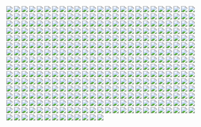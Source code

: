 <a href='https://www.steamidfinder.com/lookup/76561199277220352/'><img src='https://www.steamidfinder.com/signature/76561199277220352.png'></a>
<a href='https://www.steamidfinder.com/lookup/76561198291480437/'><img src='https://www.steamidfinder.com/signature/76561198291480437.png'></a>
<a href='https://www.steamidfinder.com/lookup/76561197965490598/'><img src='https://www.steamidfinder.com/signature/76561197965490598.png'></a>
<a href='https://www.steamidfinder.com/lookup/76561197977747468/'><img src='https://www.steamidfinder.com/signature/76561197977747468.png'></a>
<a href='https://www.steamidfinder.com/lookup/76561197988619714/'><img src='https://www.steamidfinder.com/signature/76561197988619714.png'></a>
<a href='https://www.steamidfinder.com/lookup/76561198002149202/'><img src='https://www.steamidfinder.com/signature/76561198002149202.png'></a>
<a href='https://www.steamidfinder.com/lookup/76561198009303715/'><img src='https://www.steamidfinder.com/signature/76561198009303715.png'></a>
<a href='https://www.steamidfinder.com/lookup/76561198011181923/'><img src='https://www.steamidfinder.com/signature/76561198011181923.png'></a>
<a href='https://www.steamidfinder.com/lookup/76561198012050762/'><img src='https://www.steamidfinder.com/signature/76561198012050762.png'></a>
<a href='https://www.steamidfinder.com/lookup/76561198013931327/'><img src='https://www.steamidfinder.com/signature/76561198013931327.png'></a>
<a href='https://www.steamidfinder.com/lookup/76561198018300565/'><img src='https://www.steamidfinder.com/signature/76561198018300565.png'></a>
<a href='https://www.steamidfinder.com/lookup/76561198024863186/'><img src='https://www.steamidfinder.com/signature/76561198024863186.png'></a>
<a href='https://www.steamidfinder.com/lookup/76561198025267071/'><img src='https://www.steamidfinder.com/signature/76561198025267071.png'></a>
<a href='https://www.steamidfinder.com/lookup/76561198034814574/'><img src='https://www.steamidfinder.com/signature/76561198034814574.png'></a>
<a href='https://www.steamidfinder.com/lookup/76561198035413721/'><img src='https://www.steamidfinder.com/signature/76561198035413721.png'></a>
<a href='https://www.steamidfinder.com/lookup/76561198035674852/'><img src='https://www.steamidfinder.com/signature/76561198035674852.png'></a>
<a href='https://www.steamidfinder.com/lookup/76561198038185365/'><img src='https://www.steamidfinder.com/signature/76561198038185365.png'></a>
<a href='https://www.steamidfinder.com/lookup/76561198039563576/'><img src='https://www.steamidfinder.com/signature/76561198039563576.png'></a>
<a href='https://www.steamidfinder.com/lookup/76561198041736670/'><img src='https://www.steamidfinder.com/signature/76561198041736670.png'></a>
<a href='https://www.steamidfinder.com/lookup/76561198041918195/'><img src='https://www.steamidfinder.com/signature/76561198041918195.png'></a>
<a href='https://www.steamidfinder.com/lookup/76561198042160777/'><img src='https://www.steamidfinder.com/signature/76561198042160777.png'></a>
<a href='https://www.steamidfinder.com/lookup/76561198042480790/'><img src='https://www.steamidfinder.com/signature/76561198042480790.png'></a>
<a href='https://www.steamidfinder.com/lookup/76561198043075699/'><img src='https://www.steamidfinder.com/signature/76561198043075699.png'></a>
<a href='https://www.steamidfinder.com/lookup/76561198045238616/'><img src='https://www.steamidfinder.com/signature/76561198045238616.png'></a>
<a href='https://www.steamidfinder.com/lookup/76561198045789828/'><img src='https://www.steamidfinder.com/signature/76561198045789828.png'></a>
<a href='https://www.steamidfinder.com/lookup/76561198045800143/'><img src='https://www.steamidfinder.com/signature/76561198045800143.png'></a>
<a href='https://www.steamidfinder.com/lookup/76561198046063463/'><img src='https://www.steamidfinder.com/signature/76561198046063463.png'></a>
<a href='https://www.steamidfinder.com/lookup/76561198046116559/'><img src='https://www.steamidfinder.com/signature/76561198046116559.png'></a>
<a href='https://www.steamidfinder.com/lookup/76561198048953735/'><img src='https://www.steamidfinder.com/signature/76561198048953735.png'></a>
<a href='https://www.steamidfinder.com/lookup/76561198049734579/'><img src='https://www.steamidfinder.com/signature/76561198049734579.png'></a>
<a href='https://www.steamidfinder.com/lookup/76561198052186188/'><img src='https://www.steamidfinder.com/signature/76561198052186188.png'></a>
<a href='https://www.steamidfinder.com/lookup/76561198053264219/'><img src='https://www.steamidfinder.com/signature/76561198053264219.png'></a>
<a href='https://www.steamidfinder.com/lookup/76561198053286443/'><img src='https://www.steamidfinder.com/signature/76561198053286443.png'></a>
<a href='https://www.steamidfinder.com/lookup/76561198054898214/'><img src='https://www.steamidfinder.com/signature/76561198054898214.png'></a>
<a href='https://www.steamidfinder.com/lookup/76561198056195947/'><img src='https://www.steamidfinder.com/signature/76561198056195947.png'></a>
<a href='https://www.steamidfinder.com/lookup/76561198057752232/'><img src='https://www.steamidfinder.com/signature/76561198057752232.png'></a>
<a href='https://www.steamidfinder.com/lookup/76561198057945370/'><img src='https://www.steamidfinder.com/signature/76561198057945370.png'></a>
<a href='https://www.steamidfinder.com/lookup/76561198060795144/'><img src='https://www.steamidfinder.com/signature/76561198060795144.png'></a>
<a href='https://www.steamidfinder.com/lookup/76561198067902163/'><img src='https://www.steamidfinder.com/signature/76561198067902163.png'></a>
<a href='https://www.steamidfinder.com/lookup/76561198068059056/'><img src='https://www.steamidfinder.com/signature/76561198068059056.png'></a>
<a href='https://www.steamidfinder.com/lookup/76561198068983903/'><img src='https://www.steamidfinder.com/signature/76561198068983903.png'></a>
<a href='https://www.steamidfinder.com/lookup/76561198069140912/'><img src='https://www.steamidfinder.com/signature/76561198069140912.png'></a>
<a href='https://www.steamidfinder.com/lookup/76561198069600171/'><img src='https://www.steamidfinder.com/signature/76561198069600171.png'></a>
<a href='https://www.steamidfinder.com/lookup/76561198069752936/'><img src='https://www.steamidfinder.com/signature/76561198069752936.png'></a>
<a href='https://www.steamidfinder.com/lookup/76561198070925892/'><img src='https://www.steamidfinder.com/signature/76561198070925892.png'></a>
<a href='https://www.steamidfinder.com/lookup/76561198072077840/'><img src='https://www.steamidfinder.com/signature/76561198072077840.png'></a>
<a href='https://www.steamidfinder.com/lookup/76561198079579833/'><img src='https://www.steamidfinder.com/signature/76561198079579833.png'></a>
<a href='https://www.steamidfinder.com/lookup/76561198079866431/'><img src='https://www.steamidfinder.com/signature/76561198079866431.png'></a>
<a href='https://www.steamidfinder.com/lookup/76561198080871810/'><img src='https://www.steamidfinder.com/signature/76561198080871810.png'></a>
<a href='https://www.steamidfinder.com/lookup/76561198086417938/'><img src='https://www.steamidfinder.com/signature/76561198086417938.png'></a>
<a href='https://www.steamidfinder.com/lookup/76561198086545542/'><img src='https://www.steamidfinder.com/signature/76561198086545542.png'></a>
<a href='https://www.steamidfinder.com/lookup/76561198088260097/'><img src='https://www.steamidfinder.com/signature/76561198088260097.png'></a>
<a href='https://www.steamidfinder.com/lookup/76561198091936081/'><img src='https://www.steamidfinder.com/signature/76561198091936081.png'></a>
<a href='https://www.steamidfinder.com/lookup/76561198096875197/'><img src='https://www.steamidfinder.com/signature/76561198096875197.png'></a>
<a href='https://www.steamidfinder.com/lookup/76561198109628708/'><img src='https://www.steamidfinder.com/signature/76561198109628708.png'></a>
<a href='https://www.steamidfinder.com/lookup/76561198110690758/'><img src='https://www.steamidfinder.com/signature/76561198110690758.png'></a>
<a href='https://www.steamidfinder.com/lookup/76561198112225750/'><img src='https://www.steamidfinder.com/signature/76561198112225750.png'></a>
<a href='https://www.steamidfinder.com/lookup/76561198118089313/'><img src='https://www.steamidfinder.com/signature/76561198118089313.png'></a>
<a href='https://www.steamidfinder.com/lookup/76561198118750884/'><img src='https://www.steamidfinder.com/signature/76561198118750884.png'></a>
<a href='https://www.steamidfinder.com/lookup/76561198119178982/'><img src='https://www.steamidfinder.com/signature/76561198119178982.png'></a>
<a href='https://www.steamidfinder.com/lookup/76561198125433635/'><img src='https://www.steamidfinder.com/signature/76561198125433635.png'></a>
<a href='https://www.steamidfinder.com/lookup/76561198125575133/'><img src='https://www.steamidfinder.com/signature/76561198125575133.png'></a>
<a href='https://www.steamidfinder.com/lookup/76561198125813287/'><img src='https://www.steamidfinder.com/signature/76561198125813287.png'></a>
<a href='https://www.steamidfinder.com/lookup/76561198126719182/'><img src='https://www.steamidfinder.com/signature/76561198126719182.png'></a>
<a href='https://www.steamidfinder.com/lookup/76561198128356671/'><img src='https://www.steamidfinder.com/signature/76561198128356671.png'></a>
<a href='https://www.steamidfinder.com/lookup/76561198129079740/'><img src='https://www.steamidfinder.com/signature/76561198129079740.png'></a>
<a href='https://www.steamidfinder.com/lookup/76561198129368927/'><img src='https://www.steamidfinder.com/signature/76561198129368927.png'></a>
<a href='https://www.steamidfinder.com/lookup/76561198130338733/'><img src='https://www.steamidfinder.com/signature/76561198130338733.png'></a>
<a href='https://www.steamidfinder.com/lookup/76561198130575346/'><img src='https://www.steamidfinder.com/signature/76561198130575346.png'></a>
<a href='https://www.steamidfinder.com/lookup/76561198130895147/'><img src='https://www.steamidfinder.com/signature/76561198130895147.png'></a>
<a href='https://www.steamidfinder.com/lookup/76561198133632433/'><img src='https://www.steamidfinder.com/signature/76561198133632433.png'></a>
<a href='https://www.steamidfinder.com/lookup/76561198134511544/'><img src='https://www.steamidfinder.com/signature/76561198134511544.png'></a>
<a href='https://www.steamidfinder.com/lookup/76561198137458795/'><img src='https://www.steamidfinder.com/signature/76561198137458795.png'></a>
<a href='https://www.steamidfinder.com/lookup/76561198139090673/'><img src='https://www.steamidfinder.com/signature/76561198139090673.png'></a>
<a href='https://www.steamidfinder.com/lookup/76561198140037345/'><img src='https://www.steamidfinder.com/signature/76561198140037345.png'></a>
<a href='https://www.steamidfinder.com/lookup/76561198140973680/'><img src='https://www.steamidfinder.com/signature/76561198140973680.png'></a>
<a href='https://www.steamidfinder.com/lookup/76561198144556752/'><img src='https://www.steamidfinder.com/signature/76561198144556752.png'></a>
<a href='https://www.steamidfinder.com/lookup/76561198144610098/'><img src='https://www.steamidfinder.com/signature/76561198144610098.png'></a>
<a href='https://www.steamidfinder.com/lookup/76561198148747154/'><img src='https://www.steamidfinder.com/signature/76561198148747154.png'></a>
<a href='https://www.steamidfinder.com/lookup/76561198152319723/'><img src='https://www.steamidfinder.com/signature/76561198152319723.png'></a>
<a href='https://www.steamidfinder.com/lookup/76561198152711605/'><img src='https://www.steamidfinder.com/signature/76561198152711605.png'></a>
<a href='https://www.steamidfinder.com/lookup/76561198152859979/'><img src='https://www.steamidfinder.com/signature/76561198152859979.png'></a>
<a href='https://www.steamidfinder.com/lookup/76561198157938950/'><img src='https://www.steamidfinder.com/signature/76561198157938950.png'></a>
<a href='https://www.steamidfinder.com/lookup/76561198159173473/'><img src='https://www.steamidfinder.com/signature/76561198159173473.png'></a>
<a href='https://www.steamidfinder.com/lookup/76561198159516479/'><img src='https://www.steamidfinder.com/signature/76561198159516479.png'></a>
<a href='https://www.steamidfinder.com/lookup/76561198163191800/'><img src='https://www.steamidfinder.com/signature/76561198163191800.png'></a>
<a href='https://www.steamidfinder.com/lookup/76561198163665323/'><img src='https://www.steamidfinder.com/signature/76561198163665323.png'></a>
<a href='https://www.steamidfinder.com/lookup/76561198163810219/'><img src='https://www.steamidfinder.com/signature/76561198163810219.png'></a>
<a href='https://www.steamidfinder.com/lookup/76561198165928319/'><img src='https://www.steamidfinder.com/signature/76561198165928319.png'></a>
<a href='https://www.steamidfinder.com/lookup/76561198166854369/'><img src='https://www.steamidfinder.com/signature/76561198166854369.png'></a>
<a href='https://www.steamidfinder.com/lookup/76561198167561143/'><img src='https://www.steamidfinder.com/signature/76561198167561143.png'></a>
<a href='https://www.steamidfinder.com/lookup/76561198169297335/'><img src='https://www.steamidfinder.com/signature/76561198169297335.png'></a>
<a href='https://www.steamidfinder.com/lookup/76561198169438858/'><img src='https://www.steamidfinder.com/signature/76561198169438858.png'></a>
<a href='https://www.steamidfinder.com/lookup/76561198170394423/'><img src='https://www.steamidfinder.com/signature/76561198170394423.png'></a>
<a href='https://www.steamidfinder.com/lookup/76561198173192619/'><img src='https://www.steamidfinder.com/signature/76561198173192619.png'></a>
<a href='https://www.steamidfinder.com/lookup/76561198176906339/'><img src='https://www.steamidfinder.com/signature/76561198176906339.png'></a>
<a href='https://www.steamidfinder.com/lookup/76561198178103329/'><img src='https://www.steamidfinder.com/signature/76561198178103329.png'></a>
<a href='https://www.steamidfinder.com/lookup/76561198185151957/'><img src='https://www.steamidfinder.com/signature/76561198185151957.png'></a>
<a href='https://www.steamidfinder.com/lookup/76561198186720119/'><img src='https://www.steamidfinder.com/signature/76561198186720119.png'></a>
<a href='https://www.steamidfinder.com/lookup/76561198191366642/'><img src='https://www.steamidfinder.com/signature/76561198191366642.png'></a>
<a href='https://www.steamidfinder.com/lookup/76561198193434478/'><img src='https://www.steamidfinder.com/signature/76561198193434478.png'></a>
<a href='https://www.steamidfinder.com/lookup/76561198193907470/'><img src='https://www.steamidfinder.com/signature/76561198193907470.png'></a>
<a href='https://www.steamidfinder.com/lookup/76561198194941983/'><img src='https://www.steamidfinder.com/signature/76561198194941983.png'></a>
<a href='https://www.steamidfinder.com/lookup/76561198196003826/'><img src='https://www.steamidfinder.com/signature/76561198196003826.png'></a>
<a href='https://www.steamidfinder.com/lookup/76561198201414469/'><img src='https://www.steamidfinder.com/signature/76561198201414469.png'></a>
<a href='https://www.steamidfinder.com/lookup/76561198201422701/'><img src='https://www.steamidfinder.com/signature/76561198201422701.png'></a>
<a href='https://www.steamidfinder.com/lookup/76561198201866938/'><img src='https://www.steamidfinder.com/signature/76561198201866938.png'></a>
<a href='https://www.steamidfinder.com/lookup/76561198203582529/'><img src='https://www.steamidfinder.com/signature/76561198203582529.png'></a>
<a href='https://www.steamidfinder.com/lookup/76561198208131727/'><img src='https://www.steamidfinder.com/signature/76561198208131727.png'></a>
<a href='https://www.steamidfinder.com/lookup/76561198209853160/'><img src='https://www.steamidfinder.com/signature/76561198209853160.png'></a>
<a href='https://www.steamidfinder.com/lookup/76561198212802704/'><img src='https://www.steamidfinder.com/signature/76561198212802704.png'></a>
<a href='https://www.steamidfinder.com/lookup/76561198216317633/'><img src='https://www.steamidfinder.com/signature/76561198216317633.png'></a>
<a href='https://www.steamidfinder.com/lookup/76561198221180360/'><img src='https://www.steamidfinder.com/signature/76561198221180360.png'></a>
<a href='https://www.steamidfinder.com/lookup/76561198231639820/'><img src='https://www.steamidfinder.com/signature/76561198231639820.png'></a>
<a href='https://www.steamidfinder.com/lookup/76561198234179852/'><img src='https://www.steamidfinder.com/signature/76561198234179852.png'></a>
<a href='https://www.steamidfinder.com/lookup/76561198234632008/'><img src='https://www.steamidfinder.com/signature/76561198234632008.png'></a>
<a href='https://www.steamidfinder.com/lookup/76561198235107812/'><img src='https://www.steamidfinder.com/signature/76561198235107812.png'></a>
<a href='https://www.steamidfinder.com/lookup/76561198237337976/'><img src='https://www.steamidfinder.com/signature/76561198237337976.png'></a>
<a href='https://www.steamidfinder.com/lookup/76561198238325710/'><img src='https://www.steamidfinder.com/signature/76561198238325710.png'></a>
<a href='https://www.steamidfinder.com/lookup/76561198253391607/'><img src='https://www.steamidfinder.com/signature/76561198253391607.png'></a>
<a href='https://www.steamidfinder.com/lookup/76561198262265869/'><img src='https://www.steamidfinder.com/signature/76561198262265869.png'></a>
<a href='https://www.steamidfinder.com/lookup/76561198262360829/'><img src='https://www.steamidfinder.com/signature/76561198262360829.png'></a>
<a href='https://www.steamidfinder.com/lookup/76561198262510875/'><img src='https://www.steamidfinder.com/signature/76561198262510875.png'></a>
<a href='https://www.steamidfinder.com/lookup/76561198268282528/'><img src='https://www.steamidfinder.com/signature/76561198268282528.png'></a>
<a href='https://www.steamidfinder.com/lookup/76561198271931098/'><img src='https://www.steamidfinder.com/signature/76561198271931098.png'></a>
<a href='https://www.steamidfinder.com/lookup/76561198275933694/'><img src='https://www.steamidfinder.com/signature/76561198275933694.png'></a>
<a href='https://www.steamidfinder.com/lookup/76561198278207898/'><img src='https://www.steamidfinder.com/signature/76561198278207898.png'></a>
<a href='https://www.steamidfinder.com/lookup/76561198284591268/'><img src='https://www.steamidfinder.com/signature/76561198284591268.png'></a>
<a href='https://www.steamidfinder.com/lookup/76561198300640039/'><img src='https://www.steamidfinder.com/signature/76561198300640039.png'></a>
<a href='https://www.steamidfinder.com/lookup/76561198303733140/'><img src='https://www.steamidfinder.com/signature/76561198303733140.png'></a>
<a href='https://www.steamidfinder.com/lookup/76561198310129339/'><img src='https://www.steamidfinder.com/signature/76561198310129339.png'></a>
<a href='https://www.steamidfinder.com/lookup/76561198312363417/'><img src='https://www.steamidfinder.com/signature/76561198312363417.png'></a>
<a href='https://www.steamidfinder.com/lookup/76561198312574735/'><img src='https://www.steamidfinder.com/signature/76561198312574735.png'></a>
<a href='https://www.steamidfinder.com/lookup/76561198319070370/'><img src='https://www.steamidfinder.com/signature/76561198319070370.png'></a>
<a href='https://www.steamidfinder.com/lookup/76561198321487576/'><img src='https://www.steamidfinder.com/signature/76561198321487576.png'></a>
<a href='https://www.steamidfinder.com/lookup/76561198329263241/'><img src='https://www.steamidfinder.com/signature/76561198329263241.png'></a>
<a href='https://www.steamidfinder.com/lookup/76561198329766147/'><img src='https://www.steamidfinder.com/signature/76561198329766147.png'></a>
<a href='https://www.steamidfinder.com/lookup/76561198331012953/'><img src='https://www.steamidfinder.com/signature/76561198331012953.png'></a>
<a href='https://www.steamidfinder.com/lookup/76561198338457912/'><img src='https://www.steamidfinder.com/signature/76561198338457912.png'></a>
<a href='https://www.steamidfinder.com/lookup/76561198339463637/'><img src='https://www.steamidfinder.com/signature/76561198339463637.png'></a>
<a href='https://www.steamidfinder.com/lookup/76561198340643083/'><img src='https://www.steamidfinder.com/signature/76561198340643083.png'></a>
<a href='https://www.steamidfinder.com/lookup/76561198342463994/'><img src='https://www.steamidfinder.com/signature/76561198342463994.png'></a>
<a href='https://www.steamidfinder.com/lookup/76561198348323862/'><img src='https://www.steamidfinder.com/signature/76561198348323862.png'></a>
<a href='https://www.steamidfinder.com/lookup/76561198353973918/'><img src='https://www.steamidfinder.com/signature/76561198353973918.png'></a>
<a href='https://www.steamidfinder.com/lookup/76561198354252144/'><img src='https://www.steamidfinder.com/signature/76561198354252144.png'></a>
<a href='https://www.steamidfinder.com/lookup/76561198358862795/'><img src='https://www.steamidfinder.com/signature/76561198358862795.png'></a>
<a href='https://www.steamidfinder.com/lookup/76561198367110856/'><img src='https://www.steamidfinder.com/signature/76561198367110856.png'></a>
<a href='https://www.steamidfinder.com/lookup/76561198368048321/'><img src='https://www.steamidfinder.com/signature/76561198368048321.png'></a>
<a href='https://www.steamidfinder.com/lookup/76561198369877794/'><img src='https://www.steamidfinder.com/signature/76561198369877794.png'></a>
<a href='https://www.steamidfinder.com/lookup/76561198370267259/'><img src='https://www.steamidfinder.com/signature/76561198370267259.png'></a>
<a href='https://www.steamidfinder.com/lookup/76561198374342253/'><img src='https://www.steamidfinder.com/signature/76561198374342253.png'></a>
<a href='https://www.steamidfinder.com/lookup/76561198375223215/'><img src='https://www.steamidfinder.com/signature/76561198375223215.png'></a>
<a href='https://www.steamidfinder.com/lookup/76561198375694627/'><img src='https://www.steamidfinder.com/signature/76561198375694627.png'></a>
<a href='https://www.steamidfinder.com/lookup/76561198378860924/'><img src='https://www.steamidfinder.com/signature/76561198378860924.png'></a>
<a href='https://www.steamidfinder.com/lookup/76561198383929014/'><img src='https://www.steamidfinder.com/signature/76561198383929014.png'></a>
<a href='https://www.steamidfinder.com/lookup/76561198387521130/'><img src='https://www.steamidfinder.com/signature/76561198387521130.png'></a>
<a href='https://www.steamidfinder.com/lookup/76561198396308200/'><img src='https://www.steamidfinder.com/signature/76561198396308200.png'></a>
<a href='https://www.steamidfinder.com/lookup/76561198402192993/'><img src='https://www.steamidfinder.com/signature/76561198402192993.png'></a>
<a href='https://www.steamidfinder.com/lookup/76561198407546017/'><img src='https://www.steamidfinder.com/signature/76561198407546017.png'></a>
<a href='https://www.steamidfinder.com/lookup/76561198409664994/'><img src='https://www.steamidfinder.com/signature/76561198409664994.png'></a>
<a href='https://www.steamidfinder.com/lookup/76561198410536360/'><img src='https://www.steamidfinder.com/signature/76561198410536360.png'></a>
<a href='https://www.steamidfinder.com/lookup/76561198411837159/'><img src='https://www.steamidfinder.com/signature/76561198411837159.png'></a>
<a href='https://www.steamidfinder.com/lookup/76561198414239947/'><img src='https://www.steamidfinder.com/signature/76561198414239947.png'></a>
<a href='https://www.steamidfinder.com/lookup/76561198417177931/'><img src='https://www.steamidfinder.com/signature/76561198417177931.png'></a>
<a href='https://www.steamidfinder.com/lookup/76561198422340410/'><img src='https://www.steamidfinder.com/signature/76561198422340410.png'></a>
<a href='https://www.steamidfinder.com/lookup/76561198422870679/'><img src='https://www.steamidfinder.com/signature/76561198422870679.png'></a>
<a href='https://www.steamidfinder.com/lookup/76561198425173571/'><img src='https://www.steamidfinder.com/signature/76561198425173571.png'></a>
<a href='https://www.steamidfinder.com/lookup/76561198426986067/'><img src='https://www.steamidfinder.com/signature/76561198426986067.png'></a>
<a href='https://www.steamidfinder.com/lookup/76561198430889640/'><img src='https://www.steamidfinder.com/signature/76561198430889640.png'></a>
<a href='https://www.steamidfinder.com/lookup/76561198432790168/'><img src='https://www.steamidfinder.com/signature/76561198432790168.png'></a>
<a href='https://www.steamidfinder.com/lookup/76561198434399966/'><img src='https://www.steamidfinder.com/signature/76561198434399966.png'></a>
<a href='https://www.steamidfinder.com/lookup/76561198437857264/'><img src='https://www.steamidfinder.com/signature/76561198437857264.png'></a>
<a href='https://www.steamidfinder.com/lookup/76561198442511679/'><img src='https://www.steamidfinder.com/signature/76561198442511679.png'></a>
<a href='https://www.steamidfinder.com/lookup/76561198448534836/'><img src='https://www.steamidfinder.com/signature/76561198448534836.png'></a>
<a href='https://www.steamidfinder.com/lookup/76561198450591162/'><img src='https://www.steamidfinder.com/signature/76561198450591162.png'></a>
<a href='https://www.steamidfinder.com/lookup/76561198451535774/'><img src='https://www.steamidfinder.com/signature/76561198451535774.png'></a>
<a href='https://www.steamidfinder.com/lookup/76561198453713226/'><img src='https://www.steamidfinder.com/signature/76561198453713226.png'></a>
<a href='https://www.steamidfinder.com/lookup/76561198797602375/'><img src='https://www.steamidfinder.com/signature/76561198797602375.png'></a>
<a href='https://www.steamidfinder.com/lookup/76561198797626795/'><img src='https://www.steamidfinder.com/signature/76561198797626795.png'></a>
<a href='https://www.steamidfinder.com/lookup/76561198800598579/'><img src='https://www.steamidfinder.com/signature/76561198800598579.png'></a>
<a href='https://www.steamidfinder.com/lookup/76561198800709843/'><img src='https://www.steamidfinder.com/signature/76561198800709843.png'></a>
<a href='https://www.steamidfinder.com/lookup/76561198803750844/'><img src='https://www.steamidfinder.com/signature/76561198803750844.png'></a>
<a href='https://www.steamidfinder.com/lookup/76561198814103807/'><img src='https://www.steamidfinder.com/signature/76561198814103807.png'></a>
<a href='https://www.steamidfinder.com/lookup/76561198818209966/'><img src='https://www.steamidfinder.com/signature/76561198818209966.png'></a>
<a href='https://www.steamidfinder.com/lookup/76561198818757510/'><img src='https://www.steamidfinder.com/signature/76561198818757510.png'></a>
<a href='https://www.steamidfinder.com/lookup/76561198819263277/'><img src='https://www.steamidfinder.com/signature/76561198819263277.png'></a>
<a href='https://www.steamidfinder.com/lookup/76561198820159302/'><img src='https://www.steamidfinder.com/signature/76561198820159302.png'></a>
<a href='https://www.steamidfinder.com/lookup/76561198823118781/'><img src='https://www.steamidfinder.com/signature/76561198823118781.png'></a>
<a href='https://www.steamidfinder.com/lookup/76561198825268223/'><img src='https://www.steamidfinder.com/signature/76561198825268223.png'></a>
<a href='https://www.steamidfinder.com/lookup/76561198828640523/'><img src='https://www.steamidfinder.com/signature/76561198828640523.png'></a>
<a href='https://www.steamidfinder.com/lookup/76561198832951732/'><img src='https://www.steamidfinder.com/signature/76561198832951732.png'></a>
<a href='https://www.steamidfinder.com/lookup/76561198833018299/'><img src='https://www.steamidfinder.com/signature/76561198833018299.png'></a>
<a href='https://www.steamidfinder.com/lookup/76561198833742439/'><img src='https://www.steamidfinder.com/signature/76561198833742439.png'></a>
<a href='https://www.steamidfinder.com/lookup/76561198836047613/'><img src='https://www.steamidfinder.com/signature/76561198836047613.png'></a>
<a href='https://www.steamidfinder.com/lookup/76561198838532348/'><img src='https://www.steamidfinder.com/signature/76561198838532348.png'></a>
<a href='https://www.steamidfinder.com/lookup/76561198838632747/'><img src='https://www.steamidfinder.com/signature/76561198838632747.png'></a>
<a href='https://www.steamidfinder.com/lookup/76561198846532050/'><img src='https://www.steamidfinder.com/signature/76561198846532050.png'></a>
<a href='https://www.steamidfinder.com/lookup/76561198849232750/'><img src='https://www.steamidfinder.com/signature/76561198849232750.png'></a>
<a href='https://www.steamidfinder.com/lookup/76561198856986515/'><img src='https://www.steamidfinder.com/signature/76561198856986515.png'></a>
<a href='https://www.steamidfinder.com/lookup/76561198862904169/'><img src='https://www.steamidfinder.com/signature/76561198862904169.png'></a>
<a href='https://www.steamidfinder.com/lookup/76561198867363178/'><img src='https://www.steamidfinder.com/signature/76561198867363178.png'></a>
<a href='https://www.steamidfinder.com/lookup/76561198871280094/'><img src='https://www.steamidfinder.com/signature/76561198871280094.png'></a>
<a href='https://www.steamidfinder.com/lookup/76561198871924979/'><img src='https://www.steamidfinder.com/signature/76561198871924979.png'></a>
<a href='https://www.steamidfinder.com/lookup/76561198872081712/'><img src='https://www.steamidfinder.com/signature/76561198872081712.png'></a>
<a href='https://www.steamidfinder.com/lookup/76561198875727229/'><img src='https://www.steamidfinder.com/signature/76561198875727229.png'></a>
<a href='https://www.steamidfinder.com/lookup/76561198875855614/'><img src='https://www.steamidfinder.com/signature/76561198875855614.png'></a>
<a href='https://www.steamidfinder.com/lookup/76561198876747351/'><img src='https://www.steamidfinder.com/signature/76561198876747351.png'></a>
<a href='https://www.steamidfinder.com/lookup/76561198877218104/'><img src='https://www.steamidfinder.com/signature/76561198877218104.png'></a>
<a href='https://www.steamidfinder.com/lookup/76561198877632444/'><img src='https://www.steamidfinder.com/signature/76561198877632444.png'></a>
<a href='https://www.steamidfinder.com/lookup/76561198880579942/'><img src='https://www.steamidfinder.com/signature/76561198880579942.png'></a>
<a href='https://www.steamidfinder.com/lookup/76561198880652275/'><img src='https://www.steamidfinder.com/signature/76561198880652275.png'></a>
<a href='https://www.steamidfinder.com/lookup/76561198881880537/'><img src='https://www.steamidfinder.com/signature/76561198881880537.png'></a>
<a href='https://www.steamidfinder.com/lookup/76561198883133728/'><img src='https://www.steamidfinder.com/signature/76561198883133728.png'></a>
<a href='https://www.steamidfinder.com/lookup/76561198887160963/'><img src='https://www.steamidfinder.com/signature/76561198887160963.png'></a>
<a href='https://www.steamidfinder.com/lookup/76561198887602969/'><img src='https://www.steamidfinder.com/signature/76561198887602969.png'></a>
<a href='https://www.steamidfinder.com/lookup/76561198889851682/'><img src='https://www.steamidfinder.com/signature/76561198889851682.png'></a>
<a href='https://www.steamidfinder.com/lookup/76561198920609326/'><img src='https://www.steamidfinder.com/signature/76561198920609326.png'></a>
<a href='https://www.steamidfinder.com/lookup/76561198931070947/'><img src='https://www.steamidfinder.com/signature/76561198931070947.png'></a>
<a href='https://www.steamidfinder.com/lookup/76561198933564271/'><img src='https://www.steamidfinder.com/signature/76561198933564271.png'></a>
<a href='https://www.steamidfinder.com/lookup/76561198934415965/'><img src='https://www.steamidfinder.com/signature/76561198934415965.png'></a>
<a href='https://www.steamidfinder.com/lookup/76561198951249626/'><img src='https://www.steamidfinder.com/signature/76561198951249626.png'></a>
<a href='https://www.steamidfinder.com/lookup/76561198954835749/'><img src='https://www.steamidfinder.com/signature/76561198954835749.png'></a>
<a href='https://www.steamidfinder.com/lookup/76561198960253649/'><img src='https://www.steamidfinder.com/signature/76561198960253649.png'></a>
<a href='https://www.steamidfinder.com/lookup/76561198964125420/'><img src='https://www.steamidfinder.com/signature/76561198964125420.png'></a>
<a href='https://www.steamidfinder.com/lookup/76561198964536938/'><img src='https://www.steamidfinder.com/signature/76561198964536938.png'></a>
<a href='https://www.steamidfinder.com/lookup/76561198966413881/'><img src='https://www.steamidfinder.com/signature/76561198966413881.png'></a>
<a href='https://www.steamidfinder.com/lookup/76561198974316043/'><img src='https://www.steamidfinder.com/signature/76561198974316043.png'></a>
<a href='https://www.steamidfinder.com/lookup/76561198976676417/'><img src='https://www.steamidfinder.com/signature/76561198976676417.png'></a>
<a href='https://www.steamidfinder.com/lookup/76561198982417906/'><img src='https://www.steamidfinder.com/signature/76561198982417906.png'></a>
<a href='https://www.steamidfinder.com/lookup/76561198983293804/'><img src='https://www.steamidfinder.com/signature/76561198983293804.png'></a>
<a href='https://www.steamidfinder.com/lookup/76561198998391465/'><img src='https://www.steamidfinder.com/signature/76561198998391465.png'></a>
<a href='https://www.steamidfinder.com/lookup/76561198999031130/'><img src='https://www.steamidfinder.com/signature/76561198999031130.png'></a>
<a href='https://www.steamidfinder.com/lookup/76561199000396336/'><img src='https://www.steamidfinder.com/signature/76561199000396336.png'></a>
<a href='https://www.steamidfinder.com/lookup/76561199001842000/'><img src='https://www.steamidfinder.com/signature/76561199001842000.png'></a>
<a href='https://www.steamidfinder.com/lookup/76561199003891747/'><img src='https://www.steamidfinder.com/signature/76561199003891747.png'></a>
<a href='https://www.steamidfinder.com/lookup/76561199007231688/'><img src='https://www.steamidfinder.com/signature/76561199007231688.png'></a>
<a href='https://www.steamidfinder.com/lookup/76561199010180089/'><img src='https://www.steamidfinder.com/signature/76561199010180089.png'></a>
<a href='https://www.steamidfinder.com/lookup/76561199013345581/'><img src='https://www.steamidfinder.com/signature/76561199013345581.png'></a>
<a href='https://www.steamidfinder.com/lookup/76561199013506239/'><img src='https://www.steamidfinder.com/signature/76561199013506239.png'></a>
<a href='https://www.steamidfinder.com/lookup/76561199017673049/'><img src='https://www.steamidfinder.com/signature/76561199017673049.png'></a>
<a href='https://www.steamidfinder.com/lookup/76561199019061985/'><img src='https://www.steamidfinder.com/signature/76561199019061985.png'></a>
<a href='https://www.steamidfinder.com/lookup/76561199020483456/'><img src='https://www.steamidfinder.com/signature/76561199020483456.png'></a>
<a href='https://www.steamidfinder.com/lookup/76561199024404918/'><img src='https://www.steamidfinder.com/signature/76561199024404918.png'></a>
<a href='https://www.steamidfinder.com/lookup/76561199025387676/'><img src='https://www.steamidfinder.com/signature/76561199025387676.png'></a>
<a href='https://www.steamidfinder.com/lookup/76561199025397002/'><img src='https://www.steamidfinder.com/signature/76561199025397002.png'></a>
<a href='https://www.steamidfinder.com/lookup/76561199026140489/'><img src='https://www.steamidfinder.com/signature/76561199026140489.png'></a>
<a href='https://www.steamidfinder.com/lookup/76561199026145122/'><img src='https://www.steamidfinder.com/signature/76561199026145122.png'></a>
<a href='https://www.steamidfinder.com/lookup/76561199026900133/'><img src='https://www.steamidfinder.com/signature/76561199026900133.png'></a>
<a href='https://www.steamidfinder.com/lookup/76561199028009079/'><img src='https://www.steamidfinder.com/signature/76561199028009079.png'></a>
<a href='https://www.steamidfinder.com/lookup/76561199032522604/'><img src='https://www.steamidfinder.com/signature/76561199032522604.png'></a>
<a href='https://www.steamidfinder.com/lookup/76561199033961320/'><img src='https://www.steamidfinder.com/signature/76561199033961320.png'></a>
<a href='https://www.steamidfinder.com/lookup/76561199036211375/'><img src='https://www.steamidfinder.com/signature/76561199036211375.png'></a>
<a href='https://www.steamidfinder.com/lookup/76561199037481972/'><img src='https://www.steamidfinder.com/signature/76561199037481972.png'></a>
<a href='https://www.steamidfinder.com/lookup/76561199039272796/'><img src='https://www.steamidfinder.com/signature/76561199039272796.png'></a>
<a href='https://www.steamidfinder.com/lookup/76561199039763683/'><img src='https://www.steamidfinder.com/signature/76561199039763683.png'></a>
<a href='https://www.steamidfinder.com/lookup/76561199042696638/'><img src='https://www.steamidfinder.com/signature/76561199042696638.png'></a>
<a href='https://www.steamidfinder.com/lookup/76561199051731273/'><img src='https://www.steamidfinder.com/signature/76561199051731273.png'></a>
<a href='https://www.steamidfinder.com/lookup/76561199054915262/'><img src='https://www.steamidfinder.com/signature/76561199054915262.png'></a>
<a href='https://www.steamidfinder.com/lookup/76561199058321591/'><img src='https://www.steamidfinder.com/signature/76561199058321591.png'></a>
<a href='https://www.steamidfinder.com/lookup/76561199059417621/'><img src='https://www.steamidfinder.com/signature/76561199059417621.png'></a>
<a href='https://www.steamidfinder.com/lookup/76561199059524943/'><img src='https://www.steamidfinder.com/signature/76561199059524943.png'></a>
<a href='https://www.steamidfinder.com/lookup/76561199061449216/'><img src='https://www.steamidfinder.com/signature/76561199061449216.png'></a>
<a href='https://www.steamidfinder.com/lookup/76561199061773739/'><img src='https://www.steamidfinder.com/signature/76561199061773739.png'></a>
<a href='https://www.steamidfinder.com/lookup/76561199065007283/'><img src='https://www.steamidfinder.com/signature/76561199065007283.png'></a>
<a href='https://www.steamidfinder.com/lookup/76561199065043290/'><img src='https://www.steamidfinder.com/signature/76561199065043290.png'></a>
<a href='https://www.steamidfinder.com/lookup/76561199067925954/'><img src='https://www.steamidfinder.com/signature/76561199067925954.png'></a>
<a href='https://www.steamidfinder.com/lookup/76561199069183320/'><img src='https://www.steamidfinder.com/signature/76561199069183320.png'></a>
<a href='https://www.steamidfinder.com/lookup/76561199070487400/'><img src='https://www.steamidfinder.com/signature/76561199070487400.png'></a>
<a href='https://www.steamidfinder.com/lookup/76561199073357997/'><img src='https://www.steamidfinder.com/signature/76561199073357997.png'></a>
<a href='https://www.steamidfinder.com/lookup/76561199074954996/'><img src='https://www.steamidfinder.com/signature/76561199074954996.png'></a>
<a href='https://www.steamidfinder.com/lookup/76561199079783062/'><img src='https://www.steamidfinder.com/signature/76561199079783062.png'></a>
<a href='https://www.steamidfinder.com/lookup/76561199079954306/'><img src='https://www.steamidfinder.com/signature/76561199079954306.png'></a>
<a href='https://www.steamidfinder.com/lookup/76561199082298370/'><img src='https://www.steamidfinder.com/signature/76561199082298370.png'></a>
<a href='https://www.steamidfinder.com/lookup/76561199082673673/'><img src='https://www.steamidfinder.com/signature/76561199082673673.png'></a>
<a href='https://www.steamidfinder.com/lookup/76561199084724454/'><img src='https://www.steamidfinder.com/signature/76561199084724454.png'></a>
<a href='https://www.steamidfinder.com/lookup/76561199085307737/'><img src='https://www.steamidfinder.com/signature/76561199085307737.png'></a>
<a href='https://www.steamidfinder.com/lookup/76561199085370243/'><img src='https://www.steamidfinder.com/signature/76561199085370243.png'></a>
<a href='https://www.steamidfinder.com/lookup/76561199086194763/'><img src='https://www.steamidfinder.com/signature/76561199086194763.png'></a>
<a href='https://www.steamidfinder.com/lookup/76561199091421262/'><img src='https://www.steamidfinder.com/signature/76561199091421262.png'></a>
<a href='https://www.steamidfinder.com/lookup/76561199092155580/'><img src='https://www.steamidfinder.com/signature/76561199092155580.png'></a>
<a href='https://www.steamidfinder.com/lookup/76561199093894152/'><img src='https://www.steamidfinder.com/signature/76561199093894152.png'></a>
<a href='https://www.steamidfinder.com/lookup/76561199098229165/'><img src='https://www.steamidfinder.com/signature/76561199098229165.png'></a>
<a href='https://www.steamidfinder.com/lookup/76561199099195839/'><img src='https://www.steamidfinder.com/signature/76561199099195839.png'></a>
<a href='https://www.steamidfinder.com/lookup/76561199099900779/'><img src='https://www.steamidfinder.com/signature/76561199099900779.png'></a>
<a href='https://www.steamidfinder.com/lookup/76561199107752613/'><img src='https://www.steamidfinder.com/signature/76561199107752613.png'></a>
<a href='https://www.steamidfinder.com/lookup/76561199121768185/'><img src='https://www.steamidfinder.com/signature/76561199121768185.png'></a>
<a href='https://www.steamidfinder.com/lookup/76561199121820989/'><img src='https://www.steamidfinder.com/signature/76561199121820989.png'></a>
<a href='https://www.steamidfinder.com/lookup/76561199121897837/'><img src='https://www.steamidfinder.com/signature/76561199121897837.png'></a>
<a href='https://www.steamidfinder.com/lookup/76561199122056118/'><img src='https://www.steamidfinder.com/signature/76561199122056118.png'></a>
<a href='https://www.steamidfinder.com/lookup/76561199122214098/'><img src='https://www.steamidfinder.com/signature/76561199122214098.png'></a>
<a href='https://www.steamidfinder.com/lookup/76561199122288420/'><img src='https://www.steamidfinder.com/signature/76561199122288420.png'></a>
<a href='https://www.steamidfinder.com/lookup/76561199123814560/'><img src='https://www.steamidfinder.com/signature/76561199123814560.png'></a>
<a href='https://www.steamidfinder.com/lookup/76561199124651015/'><img src='https://www.steamidfinder.com/signature/76561199124651015.png'></a>
<a href='https://www.steamidfinder.com/lookup/76561199128548515/'><img src='https://www.steamidfinder.com/signature/76561199128548515.png'></a>
<a href='https://www.steamidfinder.com/lookup/76561199130694374/'><img src='https://www.steamidfinder.com/signature/76561199130694374.png'></a>
<a href='https://www.steamidfinder.com/lookup/76561199134689528/'><img src='https://www.steamidfinder.com/signature/76561199134689528.png'></a>
<a href='https://www.steamidfinder.com/lookup/76561199135267040/'><img src='https://www.steamidfinder.com/signature/76561199135267040.png'></a>
<a href='https://www.steamidfinder.com/lookup/76561199137011224/'><img src='https://www.steamidfinder.com/signature/76561199137011224.png'></a>
<a href='https://www.steamidfinder.com/lookup/76561199139246029/'><img src='https://www.steamidfinder.com/signature/76561199139246029.png'></a>
<a href='https://www.steamidfinder.com/lookup/76561199141701640/'><img src='https://www.steamidfinder.com/signature/76561199141701640.png'></a>
<a href='https://www.steamidfinder.com/lookup/76561199142652091/'><img src='https://www.steamidfinder.com/signature/76561199142652091.png'></a>
<a href='https://www.steamidfinder.com/lookup/76561199143461709/'><img src='https://www.steamidfinder.com/signature/76561199143461709.png'></a>
<a href='https://www.steamidfinder.com/lookup/76561199148210727/'><img src='https://www.steamidfinder.com/signature/76561199148210727.png'></a>
<a href='https://www.steamidfinder.com/lookup/76561199151457564/'><img src='https://www.steamidfinder.com/signature/76561199151457564.png'></a>
<a href='https://www.steamidfinder.com/lookup/76561199152055986/'><img src='https://www.steamidfinder.com/signature/76561199152055986.png'></a>
<a href='https://www.steamidfinder.com/lookup/76561199153975662/'><img src='https://www.steamidfinder.com/signature/76561199153975662.png'></a>
<a href='https://www.steamidfinder.com/lookup/76561199160610787/'><img src='https://www.steamidfinder.com/signature/76561199160610787.png'></a>
<a href='https://www.steamidfinder.com/lookup/76561199161382785/'><img src='https://www.steamidfinder.com/signature/76561199161382785.png'></a>
<a href='https://www.steamidfinder.com/lookup/76561199162569228/'><img src='https://www.steamidfinder.com/signature/76561199162569228.png'></a>
<a href='https://www.steamidfinder.com/lookup/76561199165850787/'><img src='https://www.steamidfinder.com/signature/76561199165850787.png'></a>
<a href='https://www.steamidfinder.com/lookup/76561199167241583/'><img src='https://www.steamidfinder.com/signature/76561199167241583.png'></a>
<a href='https://www.steamidfinder.com/lookup/76561199168669349/'><img src='https://www.steamidfinder.com/signature/76561199168669349.png'></a>
<a href='https://www.steamidfinder.com/lookup/76561199172315523/'><img src='https://www.steamidfinder.com/signature/76561199172315523.png'></a>
<a href='https://www.steamidfinder.com/lookup/76561199172854668/'><img src='https://www.steamidfinder.com/signature/76561199172854668.png'></a>
<a href='https://www.steamidfinder.com/lookup/76561199175625329/'><img src='https://www.steamidfinder.com/signature/76561199175625329.png'></a>
<a href='https://www.steamidfinder.com/lookup/76561199182342787/'><img src='https://www.steamidfinder.com/signature/76561199182342787.png'></a>
<a href='https://www.steamidfinder.com/lookup/76561199186156132/'><img src='https://www.steamidfinder.com/signature/76561199186156132.png'></a>
<a href='https://www.steamidfinder.com/lookup/76561199187141618/'><img src='https://www.steamidfinder.com/signature/76561199187141618.png'></a>
<a href='https://www.steamidfinder.com/lookup/76561199194190993/'><img src='https://www.steamidfinder.com/signature/76561199194190993.png'></a>
<a href='https://www.steamidfinder.com/lookup/76561199195565221/'><img src='https://www.steamidfinder.com/signature/76561199195565221.png'></a>
<a href='https://www.steamidfinder.com/lookup/76561199195716555/'><img src='https://www.steamidfinder.com/signature/76561199195716555.png'></a>
<a href='https://www.steamidfinder.com/lookup/76561199196277747/'><img src='https://www.steamidfinder.com/signature/76561199196277747.png'></a>
<a href='https://www.steamidfinder.com/lookup/76561199198458347/'><img src='https://www.steamidfinder.com/signature/76561199198458347.png'></a>
<a href='https://www.steamidfinder.com/lookup/76561199204005071/'><img src='https://www.steamidfinder.com/signature/76561199204005071.png'></a>
<a href='https://www.steamidfinder.com/lookup/76561199204439865/'><img src='https://www.steamidfinder.com/signature/76561199204439865.png'></a>
<a href='https://www.steamidfinder.com/lookup/76561199207411400/'><img src='https://www.steamidfinder.com/signature/76561199207411400.png'></a>
<a href='https://www.steamidfinder.com/lookup/76561199208181640/'><img src='https://www.steamidfinder.com/signature/76561199208181640.png'></a>
<a href='https://www.steamidfinder.com/lookup/76561199213888461/'><img src='https://www.steamidfinder.com/signature/76561199213888461.png'></a>
<a href='https://www.steamidfinder.com/lookup/76561199220832861/'><img src='https://www.steamidfinder.com/signature/76561199220832861.png'></a>
<a href='https://www.steamidfinder.com/lookup/76561199222735549/'><img src='https://www.steamidfinder.com/signature/76561199222735549.png'></a>
<a href='https://www.steamidfinder.com/lookup/76561199222803397/'><img src='https://www.steamidfinder.com/signature/76561199222803397.png'></a>
<a href='https://www.steamidfinder.com/lookup/76561199224135232/'><img src='https://www.steamidfinder.com/signature/76561199224135232.png'></a>
<a href='https://www.steamidfinder.com/lookup/76561199227841528/'><img src='https://www.steamidfinder.com/signature/76561199227841528.png'></a>
<a href='https://www.steamidfinder.com/lookup/76561199229684404/'><img src='https://www.steamidfinder.com/signature/76561199229684404.png'></a>
<a href='https://www.steamidfinder.com/lookup/76561199232825884/'><img src='https://www.steamidfinder.com/signature/76561199232825884.png'></a>
<a href='https://www.steamidfinder.com/lookup/76561199237100643/'><img src='https://www.steamidfinder.com/signature/76561199237100643.png'></a>
<a href='https://www.steamidfinder.com/lookup/76561199239564338/'><img src='https://www.steamidfinder.com/signature/76561199239564338.png'></a>
<a href='https://www.steamidfinder.com/lookup/76561199244046161/'><img src='https://www.steamidfinder.com/signature/76561199244046161.png'></a>
<a href='https://www.steamidfinder.com/lookup/76561199252041658/'><img src='https://www.steamidfinder.com/signature/76561199252041658.png'></a>
<a href='https://www.steamidfinder.com/lookup/76561199257206446/'><img src='https://www.steamidfinder.com/signature/76561199257206446.png'></a>
<a href='https://www.steamidfinder.com/lookup/76561199293772290/'><img src='https://www.steamidfinder.com/signature/76561199293772290.png'></a>
<a href='https://www.steamidfinder.com/lookup/76561199304761136/'><img src='https://www.steamidfinder.com/signature/76561199304761136.png'></a>
<a href='https://www.steamidfinder.com/lookup/76561199339714272/'><img src='https://www.steamidfinder.com/signature/76561199339714272.png'></a>
<a href='https://www.steamidfinder.com/lookup/76561199375520260/'><img src='https://www.steamidfinder.com/signature/76561199375520260.png'></a>
<a href='https://www.steamidfinder.com/lookup/76561199382653077/'><img src='https://www.steamidfinder.com/signature/76561199382653077.png'></a>
<a href='https://www.steamidfinder.com/lookup/76561199384691353/'><img src='https://www.steamidfinder.com/signature/76561199384691353.png'></a>
<a href='https://www.steamidfinder.com/lookup/76561199389749392/'><img src='https://www.steamidfinder.com/signature/76561199389749392.png'></a>
<a href='https://www.steamidfinder.com/lookup/76561199390011882/'><img src='https://www.steamidfinder.com/signature/76561199390011882.png'></a>
<a href='https://www.steamidfinder.com/lookup/76561199411215936/'><img src='https://www.steamidfinder.com/signature/76561199411215936.png'></a>
<a href='https://www.steamidfinder.com/lookup/76561199412406043/'><img src='https://www.steamidfinder.com/signature/76561199412406043.png'></a>
<a href='https://www.steamidfinder.com/lookup/76561199421029500/'><img src='https://www.steamidfinder.com/signature/76561199421029500.png'></a>
<a href='https://www.steamidfinder.com/lookup/76561199444014306/'><img src='https://www.steamidfinder.com/signature/76561199444014306.png'></a>
<a href='https://www.steamidfinder.com/lookup/76561199446984350/'><img src='https://www.steamidfinder.com/signature/76561199446984350.png'></a>
<a href='https://www.steamidfinder.com/lookup/76561199464445443/'><img src='https://www.steamidfinder.com/signature/76561199464445443.png'></a>
<a href='https://www.steamidfinder.com/lookup/76561199466634970/'><img src='https://www.steamidfinder.com/signature/76561199466634970.png'></a>
<a href='https://www.steamidfinder.com/lookup/76561199468659158/'><img src='https://www.steamidfinder.com/signature/76561199468659158.png'></a>
<a href='https://www.steamidfinder.com/lookup/76561199485170370/'><img src='https://www.steamidfinder.com/signature/76561199485170370.png'></a>
<a href='https://www.steamidfinder.com/lookup/76561199485861320/'><img src='https://www.steamidfinder.com/signature/76561199485861320.png'></a>
<a href='https://www.steamidfinder.com/lookup/76561199528557922/'><img src='https://www.steamidfinder.com/signature/76561199528557922.png'></a>
<a href='https://www.steamidfinder.com/lookup/76561199542739000/'><img src='https://www.steamidfinder.com/signature/76561199542739000.png'></a>
<a href='https://www.steamidfinder.com/lookup/76561199549653114/'><img src='https://www.steamidfinder.com/signature/76561199549653114.png'></a>
<a href='https://www.steamidfinder.com/lookup/76561199550020285/'><img src='https://www.steamidfinder.com/signature/76561199550020285.png'></a>
<a href='https://www.steamidfinder.com/lookup/76561199550930462/'><img src='https://www.steamidfinder.com/signature/76561199550930462.png'></a>
<a href='https://www.steamidfinder.com/lookup/76561199552126348/'><img src='https://www.steamidfinder.com/signature/76561199552126348.png'></a>
<a href='https://www.steamidfinder.com/lookup/76561199570017384/'><img src='https://www.steamidfinder.com/signature/76561199570017384.png'></a>
<a href='https://www.steamidfinder.com/lookup/76561199573237198/'><img src='https://www.steamidfinder.com/signature/76561199573237198.png'></a>
<a href='https://www.steamidfinder.com/lookup/76561199593930555/'><img src='https://www.steamidfinder.com/signature/76561199593930555.png'></a>
<a href='https://www.steamidfinder.com/lookup/76561199595280943/'><img src='https://www.steamidfinder.com/signature/76561199595280943.png'></a>
<a href='https://www.steamidfinder.com/lookup/76561199626087951/'><img src='https://www.steamidfinder.com/signature/76561199626087951.png'></a>
<a href='https://www.steamidfinder.com/lookup/76561199627826049/'><img src='https://www.steamidfinder.com/signature/76561199627826049.png'></a>
<a href='https://www.steamidfinder.com/lookup/76561199650473740/'><img src='https://www.steamidfinder.com/signature/76561199650473740.png'></a>
<a href='https://www.steamidfinder.com/lookup/76561199671616474/'><img src='https://www.steamidfinder.com/signature/76561199671616474.png'></a>
<a href='https://www.steamidfinder.com/lookup/76561199673443315/'><img src='https://www.steamidfinder.com/signature/76561199673443315.png'></a>
<a href='https://www.steamidfinder.com/lookup/76561199749420523/'><img src='https://www.steamidfinder.com/signature/76561199749420523.png'></a>
<a href='https://www.steamidfinder.com/lookup/76561199751064657/'><img src='https://www.steamidfinder.com/signature/76561199751064657.png'></a>
<a href='https://www.steamidfinder.com/lookup/76561199767278629/'><img src='https://www.steamidfinder.com/signature/76561199767278629.png'></a>
<a href='https://www.steamidfinder.com/lookup/76561199800601781/'><img src='https://www.steamidfinder.com/signature/76561199800601781.png'></a>
<a href='https://www.steamidfinder.com/lookup/76561199801282640/'><img src='https://www.steamidfinder.com/signature/76561199801282640.png'></a>
<a href='https://www.steamidfinder.com/lookup/76561199801995273/'><img src='https://www.steamidfinder.com/signature/76561199801995273.png'></a>
<a href='https://www.steamidfinder.com/lookup/76561199803328299/'><img src='https://www.steamidfinder.com/signature/76561199803328299.png'></a>
<a href='https://www.steamidfinder.com/lookup/76561199803516629/'><img src='https://www.steamidfinder.com/signature/76561199803516629.png'></a>
<a href='https://www.steamidfinder.com/lookup/76561199804464452/'><img src='https://www.steamidfinder.com/signature/76561199804464452.png'></a>
<a href='https://www.steamidfinder.com/lookup/76561199805766631/'><img src='https://www.steamidfinder.com/signature/76561199805766631.png'></a>
<a href='https://www.steamidfinder.com/lookup/76561198057221376/'><img src='https://www.steamidfinder.com/signature/76561198057221376.png'></a>
<a href='https://www.steamidfinder.com/lookup/76561198955816367/'><img src='https://www.steamidfinder.com/signature/76561198955816367.png'></a>
<a href='https://www.steamidfinder.com/lookup/76561198079974374/'><img src='https://www.steamidfinder.com/signature/76561198079974374.png'></a>
<a href='https://www.steamidfinder.com/lookup/76561199802241667/'><img src='https://www.steamidfinder.com/signature/76561199802241667.png'></a>
<a href='https://www.steamidfinder.com/lookup/76561199168249782/'><img src='https://www.steamidfinder.com/signature/76561199168249782.png'></a>